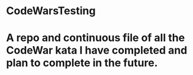 # CodeWarsTesting

# A repo and continuous file of all the CodeWar kata I have completed and plan to complete in the future.
